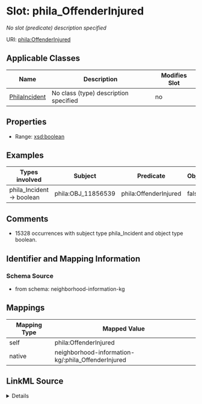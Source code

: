 

# Slot: phila_OffenderInjured


_No slot (predicate) description specified_





URI: [phila:OffenderInjured](https://metadata.phila.gov/OffenderInjured)



<!-- no inheritance hierarchy -->





## Applicable Classes

| Name | Description | Modifies Slot |
| --- | --- | --- |
| [PhilaIncident](../classes/PhilaIncident.md) | No class (type) description specified |  no  |







## Properties

* Range: [xsd:boolean](xsd:boolean)






## Examples

| Types involved | Subject | Predicate | Object |
| --- | --- | --- | --- |
| phila_Incident → boolean | phila:OBJ_11856539 | phila:OffenderInjured | false |


## Comments

* 15328 occurrences with subject type phila_Incident and object type boolean.

## Identifier and Mapping Information







### Schema Source


* from schema: neighborhood-information-kg




## Mappings

| Mapping Type | Mapped Value |
| ---  | ---  |
| self | phila:OffenderInjured |
| native | neighborhood-information-kg/:phila_OffenderInjured |




## LinkML Source

<details>
```yaml
name: phila_OffenderInjured
description: No slot (predicate) description specified
comments:
- 15328 occurrences with subject type phila_Incident and object type boolean.
examples:
- description: phila_Incident → boolean
  object:
    example_object: 'false'
    example_object_type: boolean
    example_predicate: phila:OffenderInjured
    example_subject: phila:OBJ_11856539
    example_subject_type: phila_Incident
from_schema: neighborhood-information-kg
rank: 1000
slot_uri: phila:OffenderInjured
alias: phila_OffenderInjured
domain_of:
- phila_Incident
range: boolean

```
</details>